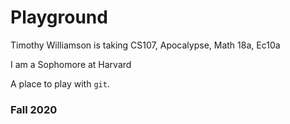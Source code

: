 # Playground

Timothy Williamson is taking CS107, Apocalypse, Math 18a, Ec10a

I am a Sophomore at Harvard

A place to play with `git`.


### Fall 2020

